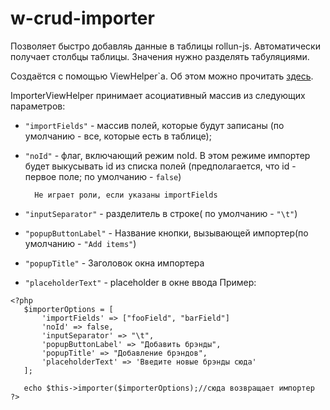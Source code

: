 # w-crud-importer
Позволяет быстро добавляь данные в таблицы rollun-js. Автоматически получает
столбцы таблицы. Значения нужно разделять табуляциями.

Создаётся с помощью ViewHelper`а. Об этом можно прочитать [здесь]().

ImporterViewHelper принимает асоциативный массив из следующих параметров:
* `"importFields"` - массив полей, которые будут записаны (по умолчанию - все,
которые есть в таблице);
* `"noId"` - флаг, включающий режим noId. В этом режиме импортер будет выкусывать
id из списка полей (предполагается, что id - первое поле; по умолчанию - `false`)

        Не играет роли, если указаны importFields

* `"inputSeparator"` - разделитель в строке( по умолчанию - `"\t"`)
* `"popupButtonLabel"` - Название кнопки, вызывающей импортер(по умолчанию - `"Add items"`)
* `"popupTitle"` - Заголовок окна импортера
* `"placeholderText"` - placeholder в окне ввода
Пример:
```
<?php
   $importerOptions = [
       'importFields' => ["fooField", "barField"]
       'noId' => false,
       'inputSeparator' => "\t",
       'popupButtonLabel' => "Добавить брэнды",
       'popupTitle' => "Добавление брэндов",
       'placeholderText' => 'Введите новые брэнды сюда'
   ];

   echo $this->importer($importerOptions);//сюда возвращает импортер
?>
```



